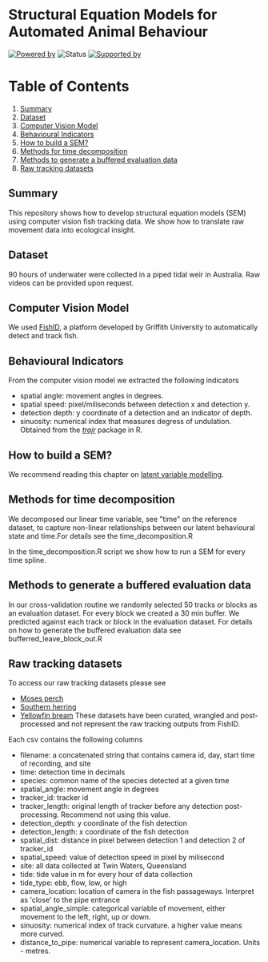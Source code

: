 # Structural Equation Models for Automated Animal Behaviour
[![Powered by](https://img.shields.io/badge/Powered%20by-FishID-green)](https://globalwetlandsproject.org/tools/fishid/)
![Status](https://img.shields.io/badge/Status-In%20Development-orange)
[![Supported by](https://img.shields.io/badge/Supported%20by-AIForEarth-orange)](https://www.microsoft.com/en-us/ai/ai-for-earth)

# Table of Contents
1. [Summary](#summary)
2. [Dataset](#dataset)
3. [Computer Vision Model](#computer-vision-model)
4. [Behavioural Indicators](#behavioural-indicators)
5. [How to build a SEM?](#how-to-build-a-sem)
6. [Methods for time decomposition](#methods-for-time-decomposition)
7. [Methods to generate a buffered evaluation data](#methods-to-generate-a-buffered-evaluation-data)
8. [Raw tracking datasets](#raw-tracking-datsaets)

## Summary
This repository shows how to develop structural equation models (SEM) using computer vision fish tracking data. We show how to translate raw movement data into ecological insight. 

## Dataset
90 hours of underwater were collected in a piped tidal weir in Australia. Raw videos can be provided upon request. 

## Computer Vision Model
We used [FishID](https://globalwetlandsproject.org/tools-2__trashed/fishid/), a platform developed by Griffith University to automatically detect and track fish.

## Behavioural Indicators
From the computer vision model we extracted the following indicators
  - spatial angle: movement angles in degrees.
  - spatial speed: pixel/miliseconds between detection x and detection y.
  - detection depth: y coordinate of a detection and an indicator of depth.
  - sinuosity: numerical index that measures degress of undulation. Obtained from the [_trajr_](https://www.google.com/search?q=trajr&oq=trajr&aqs=chrome..69i57.1104j0j7&sourceid=chrome&ie=UTF-8) package in R. 

## How to build a SEM?
We recommend reading this chapter on [latent variable modelling](https://jslefche.github.io/sem_book/latent-variable-modeling.html).

## Methods for time decomposition
We decomposed our linear time variable, see "time" on the reference dataset, to capture non-linear relationships between our latent behavioural state and time.For details see the time_decomposition.R

In the time_decomposition.R script we show how to run a SEM for every time spline.

## Methods to generate a buffered evaluation data
In our cross-validation routine we randomly selected 50 tracks or blocks as an evaluation dataset. For every block we created a 30 min buffer. We predicted against each track or block in the evaluation dataset. For details on how to generate the buffered evaluation data see bufferred_leave_block_out.R

## Raw tracking datasets
To access our raw tracking datasets please see
  - [Moses perch](https://www.dropbox.com/s/mzfrkvdfcv4kex6/dat_mose_final.csv?dl=0)
  - [Southern herring](https://www.dropbox.com/s/hov669jacfmtn65/dat_herr_final.csv?dl=0)
  - [Yellowfin bream](https://www.dropbox.com/s/81jo7iag7tgjqd8/dat_bream_final.csv?dl=0)
These datasets have been curated, wrangled and post-processed and not represent the raw tracking outputs from FishID. 

Each csv contains the following columns
  - filename: a concatenated string that contains camera id, day, start time of recording, and site
  - time: detection time in decimals
  - species: common name of the species detected at a given time
  - spatial_angle: movement angle in degrees
  - tracker_id: tracker id 
  - tracker_length: original length of tracker before any detection post-processing. Recommend not using this value. 
  - detection_depth: y coordinate of the fish detection 
  - detection_length: x coordinate of the fish detection
  - spatial_dist: distance in pixel between detection 1 and detection 2 of tracker_id
  - spatial_speed: value of detection speed in pixel by milisecond
  - site: all data collected at Twin Waters, Queensland
  - tide: tide value in m for every hour of data collection
  - tide_type: ebb, flow, low, or high
  - camera_location: location of camera in the fish passageways. Interpret as 'close' to the pipe entrance
  - spatial_angle_simple: categorical variable of movement, either movement to the left, right, up or down. 
  - sinuosity: numerical index of track curvature. a higher value means more curved. 
  - distance_to_pipe: numerical variable to represent camera_location. Units - metres. 
  
  
  
  